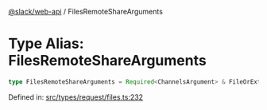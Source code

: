 [@slack/web-api](../index.md) / FilesRemoteShareArguments

# Type Alias: FilesRemoteShareArguments

```ts
type FilesRemoteShareArguments = Required<ChannelsArgument> & FileOrExternalID & TokenOverridable;
```

Defined in: [src/types/request/files.ts:232](https://github.com/slackapi/node-slack-sdk/blob/main/packages/web-api/src/types/request/files.ts#L232)
